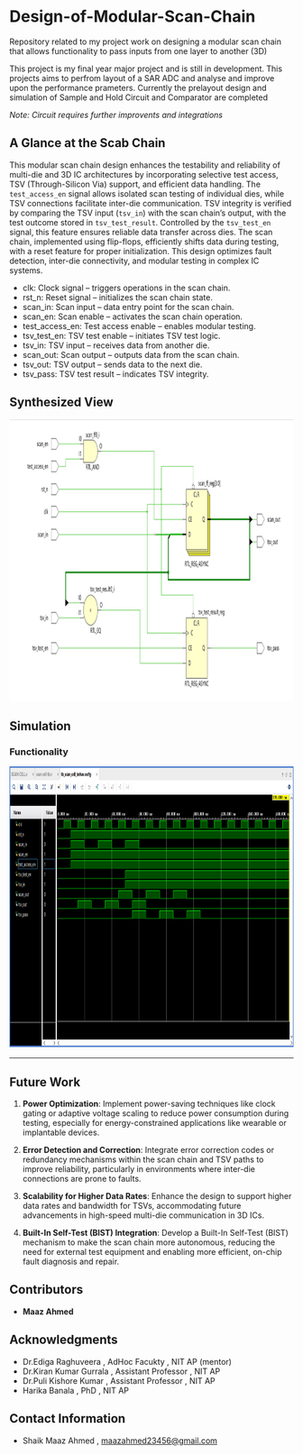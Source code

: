 # Design-of-Modular-Scan-Chain
Repository related to my project work on designing a modular scan chain that allows functionality to pass inputs from one layer to another (3D)

This project is my final year major project and is still in development. This projects aims to perfrom layout of a SAR ADC and analyse and improve upon the performance prameters. Currently the prelayout design and simulation of Sample and Hold Circuit and Comparator are completed 

*Note: Circuit requires further improvents and integrations*


## A Glance at the Scab Chain 

This modular scan chain design enhances the testability and reliability of multi-die and 3D IC architectures by incorporating selective test access, TSV (Through-Silicon Via) support, and efficient data handling. The `test_access_en` signal allows isolated scan testing of individual dies, while TSV connections facilitate inter-die communication. TSV integrity is verified by comparing the TSV input (`tsv_in`) with the scan chain’s output, with the test outcome stored in `tsv_test_result`. Controlled by the `tsv_test_en` signal, this feature ensures reliable data transfer across dies. The scan chain, implemented using flip-flops, efficiently shifts data during testing, with a reset feature for proper initialization. This design optimizes fault detection, inter-die connectivity, and modular testing in complex IC systems.

- clk: Clock signal – triggers operations in the scan chain.
- rst_n: Reset signal – initializes the scan chain state.
- scan_in: Scan input – data entry point for the scan chain.
- scan_en: Scan enable – activates the scan chain operation.
- test_access_en: Test access enable – enables modular testing.
- tsv_test_en: TSV test enable – initiates TSV test logic.
- tsv_in: TSV input – receives data from another die.
- scan_out: Scan output – outputs data from the scan chain.
- tsv_out: TSV output – sends data to the next die.
- tsv_pass: TSV test result – indicates TSV integrity.


## Synthesized View 

 <p align="center">
  <img width="800" height="500" src="/MODULAR SCAN CHAIN/SCHEMATIC.png">
</p>


## Simulation

###  Functionality


 <p align="center">
  <img width="800" height="500" src="/MODULAR SCAN CHAIN/SIMULATION WAVEFORM.png">
</p>


***************



## Future Work

1. **Power Optimization**: Implement power-saving techniques like clock gating or adaptive voltage scaling to reduce power consumption during testing, especially for energy-constrained applications like wearable or implantable devices.

2. **Error Detection and Correction**: Integrate error correction codes or redundancy mechanisms within the scan chain and TSV paths to improve reliability, particularly in environments where inter-die connections are prone to faults.

3. **Scalability for Higher Data Rates**: Enhance the design to support higher data rates and bandwidth for TSVs, accommodating future advancements in high-speed multi-die communication in 3D ICs.

4. **Built-In Self-Test (BIST) Integration**: Develop a Built-In Self-Test (BIST) mechanism to make the scan chain more autonomous, reducing the need for external test equipment and enabling more efficient, on-chip fault diagnosis and repair.

## Contributors 

- **Maaz Ahmed**  


## Acknowledgments

- Dr.Ediga Raghuveera , AdHoc Facukty , NIT AP (mentor)
- Dr.Kiran Kumar Gurrala , Assistant Professor , NIT AP
- Dr.Puli Kishore Kumar , Assistant Professor , NIT AP
- Harika Banala , PhD , NIT AP

## Contact Information

- Shaik Maaz Ahmed , maazahmed23456@gmail.com
